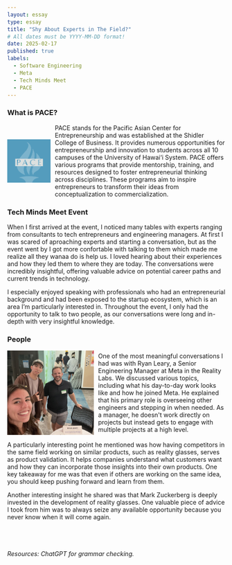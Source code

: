 ```yaml
---
layout: essay
type: essay
title: "Shy About Experts in The Field?"
# All dates must be YYYY-MM-DD format!
date: 2025-02-17
published: true
labels:
  - Software Engineering
  - Meta
  - Tech Minds Meet
  - PACE
---
```

### What is PACE?  
<div style="display: flex; align-items: center;">
    <img width="100px" class="rounded pe-4" src="../img/essayTechMindsMeet/PACE.png" style="margin-right: 10px;">
    <div>
        PACE stands for the Pacific Asian Center for Entrepreneurship and was established at the Shidler College of Business. It provides numerous opportunities for entrepreneurship and innovation to students across all 10 campuses of the University of Hawai‘i System. PACE offers various programs that provide mentorship, training, and resources designed to foster entrepreneurial thinking across disciplines. These programs aim to inspire entrepreneurs to transform their ideas from conceptualization to commercialization.    
    </div>
</div>  

### Tech Minds Meet Event  
When I first arrived at the event, I noticed many tables with experts ranging from consultants to tech entrepreneurs and engineering managers. At first I was scared of aproaching experts and starting a conversation, but as the event went by I got more confortable with talking to them which made me realize all they wanaa do is help us. I loved hearing about their experiences and how they led them to where they are today. The conversations were incredibly insightful, offering valuable advice on potential career paths and current trends in technology.  

I especially enjoyed speaking with professionals who had an entrepreneurial background and had been exposed to the startup ecosystem, which is an area I’m particularly interested in. Throughout the event, I only had the opportunity to talk to two people, as our conversations were long and in-depth with very insightful knowledge.   

### People  
<div style="display: flex; align-items: center;">
    <img width="200px" class="rounded pe-4" src="../img/essayTechMindsMeet/selfie.jpg" style="margin-right: 10px;">
    <div>
        One of the most meaningful conversations I had was with Ryan Leary, a Senior Engineering Manager at Meta in the Reality Labs. We discussed various topics, including what his day-to-day work looks like and how he joined Meta. He explained that his primary role is overseeing other engineers and stepping in when needed. As a manager, he doesn't work directly on projects but instead gets to engage with multiple projects at a high level.  
    </div>
</div>

A particularly interesting point he mentioned was how having competitors in the same field working on similar products, such as reality glasses, serves as product validation. It helps companies understand what customers want and how they can incorporate those insights into their own products. One key takeaway for me was that even if others are working on the same idea, you should keep pushing forward and learn from them.  

Another interesting insight he shared was that Mark Zuckerberg is deeply invested in the development of reality glasses. One valuable piece of advice I took from him was to always seize any available opportunity because you never know when it will come again.   
<br>
<br>
<br>
<br>
*Resources: ChatGPT for grammar checking.*